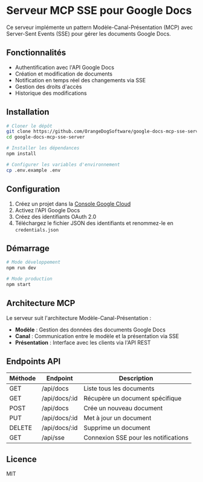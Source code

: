 # Serveur MCP SSE pour Google Docs

Ce serveur implémente un pattern Modèle-Canal-Présentation (MCP) avec Server-Sent Events (SSE) pour gérer les documents Google Docs.

## Fonctionnalités

- Authentification avec l'API Google Docs
- Création et modification de documents
- Notification en temps réel des changements via SSE
- Gestion des droits d'accès
- Historique des modifications

## Installation

```bash
# Cloner le dépôt
git clone https://github.com/OrangeDogSoftware/google-docs-mcp-sse-server.git
cd google-docs-mcp-sse-server

# Installer les dépendances
npm install

# Configurer les variables d'environnement
cp .env.example .env
```

## Configuration

1. Créez un projet dans la [Console Google Cloud](https://console.cloud.google.com/)
2. Activez l'API Google Docs
3. Créez des identifiants OAuth 2.0
4. Téléchargez le fichier JSON des identifiants et renommez-le en `credentials.json`

## Démarrage

```bash
# Mode développement
npm run dev

# Mode production
npm start
```

## Architecture MCP

Le serveur suit l'architecture Modèle-Canal-Présentation :

- **Modèle** : Gestion des données des documents Google Docs
- **Canal** : Communication entre le modèle et la présentation via SSE
- **Présentation** : Interface avec les clients via l'API REST

## Endpoints API

| Méthode | Endpoint | Description |
|---------|----------|-------------|
| GET | /api/docs | Liste tous les documents |
| GET | /api/docs/:id | Récupère un document spécifique |
| POST | /api/docs | Crée un nouveau document |
| PUT | /api/docs/:id | Met à jour un document |
| DELETE | /api/docs/:id | Supprime un document |
| GET | /api/sse | Connexion SSE pour les notifications |

## Licence

MIT